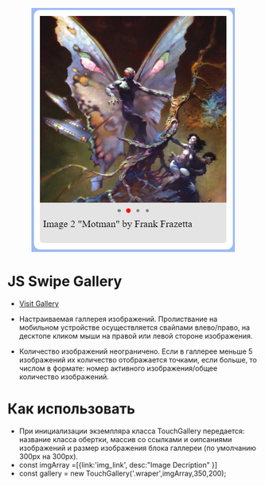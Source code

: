 <p align="center"><a href="https://arturke.github.io/Home_Projects/p5_gallery/index.html"><img src="https://github.com/ArturKe/JS-Swipe-Gallery/blob/main/img/SwipeGalleryScreen.PNG"/></a></p>

# JS Swipe Gallery
- <a href="https://arturke.github.io/Home_Projects/p5_gallery/index.html">Visit Gallery</a>
- Настраиваемая галлерея изображений. Пролиствание на мобильном устройстве осуществляется свайпами влево/право, на десктопе кликом мыши на правой или левой стороне изображения.

- Количество изображений неограничено. Если в галлерее меньше 5 изображений их количество отображается точками, если больше, то числом в формате: номер активного изображения/общее количество изображений.

# Как использовать
- При инициализации экземпляра класса TouchGallery передается: название класса обертки, массив со ссылками и оипсаниями изображений и размер изображения блока галлереи (по умолчанию 300px на 300px).
- const imgArray =[{link:'img_link', desc:"Image Decription" }]
- const gallery = new TouchGallery('.wraper',imgArray,350,200);

